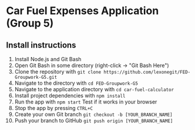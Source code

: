# Car Fuel Expenses Application (Group 5)

## Install instructions
1. Install Node.js and Git Bash
2. Open Git Bash in some directory (right-click -> "Git Bash Here")
3. Clone the repository with `git clone https://github.com/lexonegit/FED-Groupwork-G5.git`
4. Navigate to the directory with `cd FED-Groupwork-G5`
5. Navigate to the application directory with `cd car-fuel-calculator`
6. Install project dependencies with `npm install`
7. Run the app with `npm start` Test if it works in your browser
8. Stop the app by pressing `CTRL+C`
9. Create your own Git branch `git checkout -b [YOUR_BRANCH_NAME]`
10. Push your branch to GitHub `git push origin [YOUR_BRANCH_NAME]`
